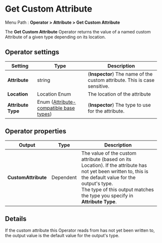 # Get Custom Attribute

Menu Path : **Operator > Attribute > Get Custom Attribute**

The **Get Custom Attribute** Operator returns the value of a named custom Attribute of a given type depending on its location.

## Operator settings

| **Setting**        | **Type**                                                     | **Description**                                              |
| ------------------ | ------------------------------------------------------------ | ------------------------------------------------------------ |
| **Attribute**      | string                                                       | (**Inspector**) The name of the custom attribute. This is case sensitive. |
| **Location**       | Location Enum                                                | The location of the attribute                                |
| **Attribute Type** | Enum ([Attribute-compatible base types](VisualEffectGraphTypeReference.md#attribute-compatible-types)) | (**Inspector**) The type to use for the attribute.           |

## Operator properties

| **Output**          | **Type**  | **Description**                                              |
| ------------------- | --------- | ------------------------------------------------------------ |
| **CustomAttribute** | Dependent | The value of the custom attribute (based on its Location). If the attribute has not yet been written to, this is the default value for the output's type.<br/>The type of this output matches the type you specify in **Attribute Type**. |

## Details

If the custom attribute this Operator reads from has not yet been written to, the output value is the default value for the output's type.
